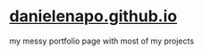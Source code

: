 
# [danielenapo.github.io](https://danielenapo.github.io/)
my messy portfolio page with most of my projects
